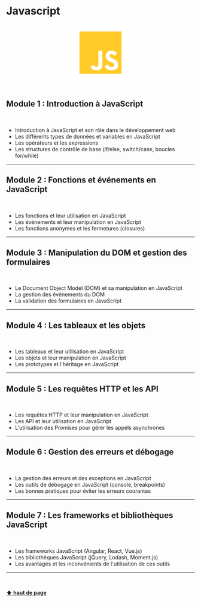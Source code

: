 # Javascript

<center>
<img src="img/javascript-logo.png" alt="Javascript Logo" width="150">
</center>

<br>

## Module 1 : Introduction à JavaScript

<br>

-   Introduction à JavaScript et son rôle dans le développement web
-   Les différents types de données et variables en JavaScript
-   Les opérateurs et les expressions
-   Les structures de contrôle de base (if/else, switch/case, boucles for/while)

---

## Module 2 : Fonctions et événements en JavaScript

<br>

-   Les fonctions et leur utilisation en JavaScript
-   Les événements et leur manipulation en JavaScript
-   Les fonctions anonymes et les fermetures (closures)

---

## Module 3 : Manipulation du DOM et gestion des formulaires

<br>

-   Le Document Object Model (DOM) et sa manipulation en JavaScript
-   La gestion des événements du DOM
-   La validation des formulaires en JavaScript

---

## Module 4 : Les tableaux et les objets

<br>

-   Les tableaux et leur utilisation en JavaScript
-   Les objets et leur manipulation en JavaScript
-   Les prototypes et l'héritage en JavaScript

---

## Module 5 : Les requêtes HTTP et les API

<br>

-   Les requêtes HTTP et leur manipulation en JavaScript
-   Les API et leur utilisation en JavaScript
-   L'utilisation des Promises pour gérer les appels asynchrones

---

## Module 6 : Gestion des erreurs et débogage

<br>

-   La gestion des erreurs et des exceptions en JavaScript
-   Les outils de débogage en JavaScript (console, breakpoints)
-   Les bonnes pratiques pour éviter les erreurs courantes

---

## Module 7 : Les frameworks et bibliothèques JavaScript

<br>

-   Les frameworks JavaScript (Angular, React, Vue.js)
-   Les bibliothèques JavaScript (jQuery, Lodash, Moment.js)
-   Les avantages et les inconvénients de l'utilisation de ces outils

---

<br>

**[⬆ haut de page](#javascript)**
